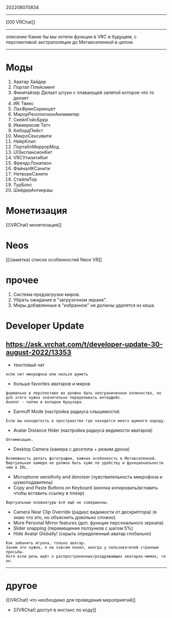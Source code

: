 202208070834
***
[[00 VRChat]]
***
*описание*
Какие бы мы хотели функции в VRC в будущем, с перспективой экстраполяции до Метавселенной в целом.
***
# Моды
1. Аватар Хайдер
2. Портал Плейсмент
3. Финитайзер
Делает штуки с плавающей запятой которое что то делает
4. ИК Твикс
5. ЛахФринСкриншет
6. МирорРезолютионАнлимитер
7. СкейлГойсБррр
8. Иммерисив Татч
9. КибордПейст
10. МикроСенсивити
11. НейрКлип
12. ПортаблМиррорМод
13. UIЭкспансионКит
14. VRCУтилитиКит
15. ФрендсЛокатион
16. ФайналIKСанити
17. НетворкСанити
18. СтайлиТор
19. ТурБонс
20. ШейдерАнтикраш

# Монетизация
[[(VRChat) монетизация]]

# Neos
[[(заметка) список особенностей Neos VR]]


# прочее
1. Система предзагрузки миров.
2. Убрать ожидание в "загрузочном экране".
3. Миры добавленные в "избранное" не должны удалятся из кеша.

# Developer Update
## https://ask.vrchat.com/t/developer-update-30-august-2022/13353
- текстовый чат
```
если нет микрофона или нельзя шуметь
```
- больше favorites аватаров и миров
```
формально в перспективе их должно быть неограниченное количество, но для этого нужно значительно переделывать интерфейс.
Аналог - папки и вкладки браузера.
```
- Earmuff Mode (настройка радиуса слышимости)
```
Если вы находитесть в пространстве где находится много шумного народу.
```
- Avatar Distance Hider (настройка радиуса видимости аватаров)
```
Оптимизация.
```
- Desktop Camera (камера с десктопа + режим дрона)
```
Возможность делать фотографии, важная особенность в Метавселенной. 
Виртуальная камера не должна быть хуже по удобству и функциональности чем в IRL.
```
- Microphone sensitivity and denoiser (чувствительность микрофона и шумоподавитель)
- Copy and Paste Buttons on Keyboard (кнопка копировать/вставить чтобы вставить ссылку в плеер)
```
Виртуальные клавиатуры всё ещё не совершенны.
```
- Camera Near Clip Override (радиус видимости от дескриптора)
  (я знаю что это, но объяснить довольно сложно)
- More Personal Mirror features (доп. функции персонального зеркала)
- Slider snapping (перемещение ползунков с шагом 5%)
- Hide Avatar Globally! (скрыть определенный аватар глобально)
```
Как забанить игрока, только аватар. 
Зачем это нужно, я не совсем понял, иногда у пользователей странные просьбы. 
Хотя если речь идёт о распространенных/раздражающих аватарах-мемах, то ок.
```
***
# другое
[[(VRChat) что необходимо для проведения мероприятий]]
- [[(VRChat) доступ в инстанс по коду]]
